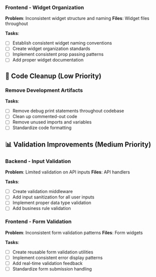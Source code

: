 ### Frontend - Widget Organization
**Problem**: Inconsistent widget structure and naming
**Files**: Widget files throughout

**Tasks**:
- [ ] Establish consistent widget naming conventions
- [ ] Create widget organization standards
- [ ] Implement consistent prop passing patterns
- [ ] Add proper widget documentation

## 🧹 Code Cleanup (Low Priority)

### Remove Development Artifacts
**Tasks**:
- [ ] Remove debug print statements throughout codebase
- [ ] Clean up commented-out code
- [ ] Remove unused imports and variables
- [ ] Standardize code formatting

## 📊 Validation Improvements (Medium Priority)

### Backend - Input Validation
**Problem**: Limited validation on API inputs
**Files**: API handlers

**Tasks**:
- [ ] Create validation middleware
- [ ] Add input sanitization for all user inputs
- [ ] Implement proper data type validation
- [ ] Add business rule validation

### Frontend - Form Validation
**Problem**: Inconsistent form validation patterns
**Files**: Form widgets

**Tasks**:
- [ ] Create reusable form validation utilities
- [ ] Implement consistent error display patterns
- [ ] Add real-time validation feedback
- [ ] Standardize form submission handling
